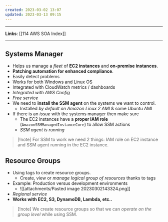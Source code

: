 ```yaml
---
created: 2023-03-02 13:07
updated: 2023-03-13 09:15
---
```

---
**Links**: [[114 AWS SOA Index]]

---
## Systems Manager
- Helps us manage a *fleet* of **EC2 instances** and **on-premise instances**.
- **Patching automation for enhanced compliance**.
- Easily detect problems
- Works for both Windows and Linux OS
- Integrated with CloudWatch metrics / dashboards
- *Integrated with AWS Config*
- *Free service*
- We need to **install the SSM agent** on the systems we want to control.
	- Installed *by default on Amazon Linux 2 AMI* & some Ubuntu AMI
- If there is an *issue* with the systems manager then make sure
	- The EC2 instances have a **proper IAM role** (`AmazonSSMManagedInstanceCore`) to allow SSM actions
	- *SSM agent is running*

> [!note] For SSM to work we need 2 things: IAM role on EC2 instance and SSM agent running in the EC2 instance.

## Resource Groups
- Using tags to create resource groups.
	- Create, view or *manage logical group of resources* thanks to tags
- Example: Production versus development environments
	- ![[attachments/Pasted image 20230302143324.png]]
- *Regional service*
- **Works with EC2, S3, DynamoDB, Lambda, etc..**

> [!note] We create resource groups so that we can *operate on the group level* while using SSM.
